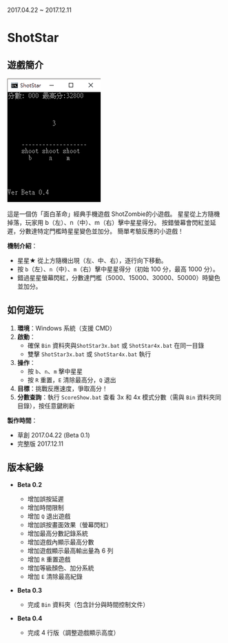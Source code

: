 2017.04.22 ~ 2017.12.11
# ShotStar 
## 遊戲簡介
![Star GIF](gif/star.gif)

這是一個仿「面白革命」經典手機遊戲 ShotZombie的小遊戲。
星星從上方隨機掉落，玩家用 b（左）、n（中）、m（右）擊中星星得分。
按錯螢幕會閃紅並延遲，分數達特定門檻時星星變色並加分。
簡單考驗反應的小遊戲！

 **機制介紹**：  
 
  - 星星★ 從上方隨機出現（左、中、右），逐行向下移動。  
  - 按 `b`（左）、`n`（中）、`m`（右）擊中星星得分（初始 100 分，最高 1000 分）。  
  - 錯過星星螢幕閃紅，分數達門檻（5000、15000、30000、50000）時變色並加分。  

## 如何遊玩

1. **環境**：Windows 系統（支援 CMD）  
2. **啟動**：  
   - 確保 `Bin` 資料夾與`ShotStar3x.bat` 或 `ShotStar4x.bat`  在同一目錄  
   - 雙擊 `ShotStar3x.bat` 或 `ShotStar4x.bat` 執行  
3. **操作**：  
   - 按 `b`、`n`、`m` 擊中星星  
   - 按 `R` 重置，`E` 清除最高分，`Q` 退出  
4. **目標**：挑戰反應速度，爭取高分！  
5. **分數查詢**：執行 `ScoreShow.bat` 查看 3x 和 4x 模式分數（需與 `Bin` 資料夾同目錄），按任意鍵刷新
   
 **製作時間**：
 
 - 草創 2017.04.22 (Beta 0.1)
 - 完整版 2017.12.11
   
## 版本紀錄

- **Beta 0.2**  
  - 增加誤按延遲  
  - 增加時間限制  
  - 增加 `Q` 退出遊戲  
  - 增加誤按畫面效果（螢幕閃紅）  
  - 增加最高分數記錄系統  
  - 增加遊戲內顯示最高分數  
  - 增加遊戲顯示最高輸出量為 6 列  
  - 增加 `R` 重置遊戲  
  - 增加等級顏色、加分系統  
  - 增加 `E` 清除最高紀錄  

- **Beta 0.3**  
  - 完成 `Bin` 資料夾（包含計分與時間控制文件）  

- **Beta 0.4**  
  - 完成 4 行版（調整遊戲顯示高度）  
